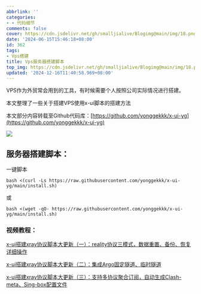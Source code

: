 ```yaml
---
abbrlink: ''
categories:
- - 代码细节
comments: false
cover: https://cdn.jsdelivr.net/gh/smalljialive/Blogimg@main/img/18.png
date: '2024-06-15T15:46:18+08:00'
id: 362
tags:
- Vps搭建
title: Vps服务器搭建脚本
top_img: https://cdn.jsdelivr.net/gh/smalljialive/Blogimg@main/img/18.png
updated: '2024-12-16T11:40:58.969+08:00'
---
```

VPS作为外贸常会用到的工具，有时候需要个人按照公司实际情况进行搭建。

本文整理了一些关于搭建VPS使用x-ui脚本的搭建方法

本文部分内容转载至Github代码库：[https://github.com/yonggekkk/x-ui-yg](https://github.com/yonggekkk/x-ui-yg)

![](https://cdn.jsdelivr.net/gh/smalljialive/Blogimg@main/img/18.png)

## 服务器搭建脚本：

一键脚本

```
bash <(curl -Ls https://raw.githubusercontent.com/yonggekkk/x-ui-yg/main/install.sh)
```

或

```
bash <(wget -qO- https://raw.githubusercontent.com/yonggekkk/x-ui-yg/main/install.sh)
```

### 视频教程：

[x-ui搭建xray协议脚本大更新（一）：reality协议三模式，数据重置、备份、恢复详细操作](https://youtu.be/xlvKnjQoF7c)

[x-ui搭建xray协议脚本大更新（二）：集成Argo固定隧道、临时隧道](https://youtu.be/NCPCHAi8pzs)

[x-ui搭建xray协议脚本大更新（三）：支持多协议聚合订阅，自动生成Clash-meta、Sing-box配置文件](https://youtu.be/UlQm6c0UQ4U)
